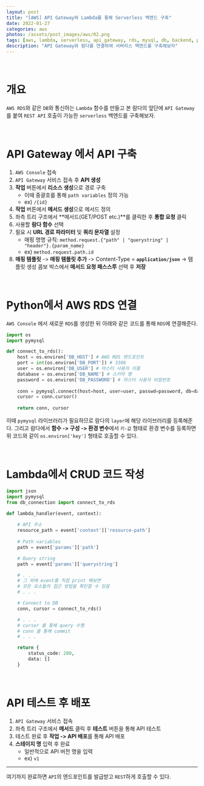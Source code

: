 ```yaml
---
layout: post
title: "[AWS] API Gateway와 Lambda를 통해 Serverless 백엔드 구축"
date: 2022-01-27
categories: aws
photos: /assets/post_images/aws/02.png
tags: [aws, lambda, serverless, api_gateway, rds, mysql, db, backend, python]
description: "API Gateway와 람다를 연결하여 서버리스 백엔드를 구축해보자"
---
```


<br>

# 개요

`AWS RDS`와 같은 `DB`와 통신하는 `Lambda` 함수를 만들고 본 람다의 앞단에 `API Gateway`를 붙여 `REST API` 호출이 가능한 `serverless` 백엔드를 구축해보자.

<br>

# API Gateway 에서 API 구축

1. `AWS Console` 접속
2. `API Gateway` 서비스 접속 후 **API 생성**
3. **작업** 버튼에서 **리소스 생성**으로 경로 구축
    - 이때 중괄호를 통해 `path variables` 정의 가능
    - ex) `/{id}`
4. **작업** 버튼에서 **메서드 생성**으로 메서드 정의
5. 좌측 트리 구조에서 **메서드(GET/POST etc.)**를 클릭한 후 **통합 요청** 클릭
6. 사용할 **람다 함수** 선택
7. 필요 시 **URL 경로 파라미터** 및 **쿼리 문자열** 설정
    - 매핑 명명 규칙: `method.request.{"path" | "querystring" | "header"}.{param_name}`
    - ex) `method.request.path.id`
8. **매핑 템플릿** -> **매핑 템플릿 추가** -> Content-Type = **`application/json`** -> 템플릿 생성 콤보 박스에서 **매서드 요청 패스스루** 선택 후 **저장**

<br>

# Python에서 AWS RDS 연결

`AWS Console` 에서 새로운 `RDS`를 생성한 뒤 아래와 같은 코드를 통해 `RDS`에 연결해준다.

```python
import os
import pymysql

def connect_to_rds():
    host = os.environ['DB_HOST'] # AWS RDS 엔드포인트
    port = int(os.environ['DB_PORT']) # 3306
    user = os.environ['DB_USER'] # 마스터 사용자 이름
    database = os.environ['DB_NAME'] # 스키마 명
    password = os.environ['DB_PASSWORD'] # 마스터 사용자 비밀번호
    
    conn = pymysql.connect(host=host, user=user, passwd=password, db=database, port=port, use_unicode=True, charset='utf8')
    cursor = conn.cursor()
    
    return conn, cursor
```

이때 `pymysql` 라이브러리가 필요하므로 람다의 `layer`에 해당 라이브러리를 등록해준다. 그리고 람다에서 **함수 -> 구성 -> 환경 변수**에서 `키-값` 형태로 환경 변수를 등록하면 위 코드와 같이 `os.environ['key']` 형태로 호출할 수 있다.

<br>

# Lambda에서 CRUD 코드 작성

```python
import json
import pymysql
from db_connection import connect_to_rds

def lambda_handler(event, context):
    
    # API 주소
    resource_path = event['context']['resource-path']
    
    # Path variables
    path = event['params']['path']

    # Query string
    path = event['params']['querystring']

    # . . .
    # 그 외에 event를 직접 print 해보면
    # 모든 요소들의 접근 방법을 확인할 수 있음
    # . . .

    # Connect to DB
    conn, cursor = connect_to_rds()

    # . . .
    # cursor 를 통해 query 수행
    # conn 을 통해 commit
    # . . .

    return {
        status_code: 200,
        data: []
    }
```

<br>

# API 테스트 후 배포

1. `API Gateway` 서비스 접속
2. 좌측 트리 구조에서 **메서드** 클릭 후 **테스트** 버튼을 통해 API 테스트
3. 테스트 완료 후 **작업 -> API 배포**를 통해 API 배포
4. **스테이지 명** 입력 후 완료
    - 일반적으로 API 버전 명을 입력
    - ex) `v1`

---

여기까지 완료하면 `API`의 엔드포인트를 발급받고 `REST`하게 호출할 수 있다.
